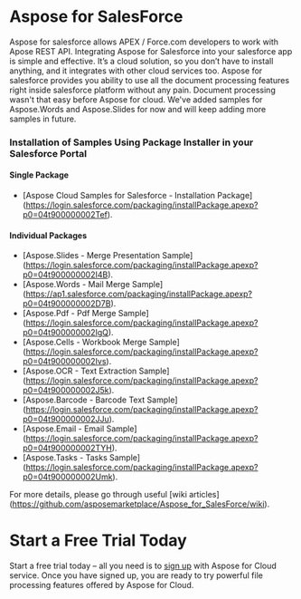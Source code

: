 Aspose for SalesForce
=====================
Aspose for salesforce allows APEX / Force.com developers to work with Apose REST API. Integrating Aspose for Salesforce into your salesforce app is simple and effective. It’s a cloud solution, so you don’t have to install anything, and it integrates with other cloud services too. Aspose for salesforce provides you ability to use all the document processing features right inside salesforce platform without any pain. Document processing wasn't that easy before Aspose for cloud. We've added samples for Aspose.Words and Aspose.Slides for now and will keep adding more samples in future.


### Installation of Samples Using Package Installer in your Salesforce Portal
#### Single Package
* [Aspose Cloud Samples for Salesforce - Installation Package] (https://login.salesforce.com/packaging/installPackage.apexp?p0=04t900000002Tef).

#### Individual Packages
* [Aspose.Slides - Merge Presentation Sample] (https://login.salesforce.com/packaging/installPackage.apexp?p0=04t900000002I4B).
* [Aspose.Words - Mail Merge Sample] (https://ap1.salesforce.com/packaging/installPackage.apexp?p0=04t900000002D7B).
* [Aspose.Pdf - Pdf Merge Sample] (https://login.salesforce.com/packaging/installPackage.apexp?p0=04t900000002IgQ).
* [Aspose.Cells - Workbook Merge Sample] (https://login.salesforce.com/packaging/installPackage.apexp?p0=04t900000002Ivs).
* [Aspose.OCR - Text Extraction Sample] (https://login.salesforce.com/packaging/installPackage.apexp?p0=04t900000002J5k).
* [Aspose.Barcode - Barcode Text Sample] (https://login.salesforce.com/packaging/installPackage.apexp?p0=04t900000002JJu).
* [Aspose.Email - Email Sample] (https://login.salesforce.com/packaging/installPackage.apexp?p0=04t900000002TYH).
* [Aspose.Tasks - Tasks Sample] (https://login.salesforce.com/packaging/installPackage.apexp?p0=04t900000002Umk).

For more details, please go through useful [wiki articles] (https://github.com/asposemarketplace/Aspose_for_SalesForce/wiki).

Start a Free Trial Today
=========================

Start a free trial today – all you need is to [sign up](https://cloud.aspose.com/SignUp) with Aspose for Cloud service. Once you have signed up, you are ready to try powerful file processing features offered by Aspose for Cloud.
